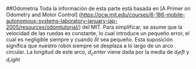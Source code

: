##Odometria
Toda la información de esta parte está basada en  [A Primer on Odometry and Motor Control] (https://ocw.mit.edu/courses/6-186-mobile-autonomous-systems-laboratory-january-iap-2005/resources/odomtutorial/) del MIT.
Para simplificar, se asume que la velocidad de las ruedas es constante, lo cual introduce un pequeño error, el cual es negligible siempre y cuando $\delta t$ sea pequeño. Esta suposición significa que nuestro robot siempre se desplaza a lo largo de un arco circular. La longitud de este arco, $d_center$ viene dada por la media de $d_left$ y $d_right$
